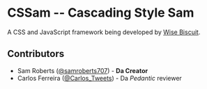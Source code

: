# CSSam -- Cascading Style Sam
A CSS and JavaScript framework being developed by [Wise Biscuit](http://wisebiscuit.com/).

## Contributors
- Sam Roberts ([@samroberts707](http://twitter.com/samroberts707)) - **Da Creator**
- Carlos Ferreira ([@Carlos_Tweets](http://twitter.com/carlos_tweets)) - Da _Pedantic_ reviewer
